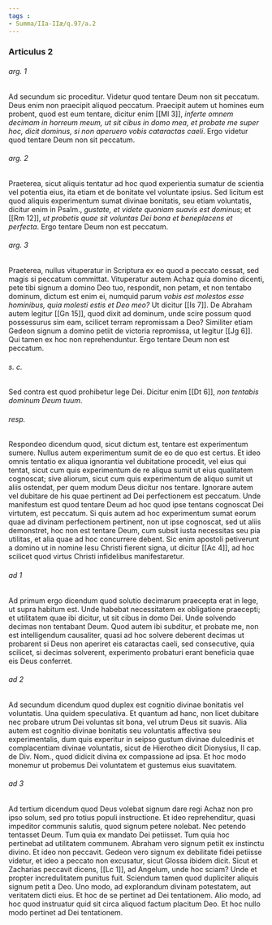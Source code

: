 ```yaml
---
tags : 
- Summa/IIa-IIæ/q.97/a.2
---
```


### Articulus 2

###### arg. 1
Ad secundum sic proceditur. Videtur quod tentare Deum non sit peccatum. Deus enim non praecipit aliquod peccatum. Praecipit autem ut homines eum probent, quod est eum tentare, dicitur enim [[Ml 3]], *inferte omnem decimam in horreum meum, ut sit cibus in domo mea, et probate me super hoc, dicit dominus, si non aperuero vobis cataractas caeli*. Ergo videtur quod tentare Deum non sit peccatum.

###### arg. 2
Praeterea, sicut aliquis tentatur ad hoc quod experientia sumatur de scientia vel potentia eius, ita etiam et de bonitate vel voluntate ipsius. Sed licitum est quod aliquis experimentum sumat divinae bonitatis, seu etiam voluntatis, dicitur enim in Psalm., *gustate, et videte quoniam suavis est dominus*; et [[Rm 12]], *ut probetis quae sit voluntas Dei bona et beneplacens et perfecta*. Ergo tentare Deum non est peccatum.

###### arg. 3
Praeterea, nullus vituperatur in Scriptura ex eo quod a peccato cessat, sed magis si peccatum committat. Vituperatur autem Achaz quia domino dicenti, pete tibi signum a domino Deo tuo, respondit, non petam, et non tentabo dominum, dictum est enim ei, numquid parum *vobis est molestos esse hominibus, quia molesti estis et Deo meo?* Ut dicitur [[Is 7]]. De Abraham autem legitur [[Gn 15]], quod dixit ad dominum, unde scire possum quod possessurus sim eam, scilicet terram repromissam a Deo? Similiter etiam Gedeon signum a domino petiit de victoria repromissa, ut legitur [[Jg 6]]. Qui tamen ex hoc non reprehenduntur. Ergo tentare Deum non est peccatum.

###### s. c.
Sed contra est quod prohibetur lege Dei. Dicitur enim [[Dt 6]], *non tentabis dominum Deum tuum*.

###### resp.
Respondeo dicendum quod, sicut dictum est, tentare est experimentum sumere. Nullus autem experimentum sumit de eo de quo est certus. Et ideo omnis tentatio ex aliqua ignorantia vel dubitatione procedit, vel eius qui tentat, sicut cum quis experimentum de re aliqua sumit ut eius qualitatem cognoscat; sive aliorum, sicut cum quis experimentum de aliquo sumit ut aliis ostendat, per quem modum Deus dicitur nos tentare. Ignorare autem vel dubitare de his quae pertinent ad Dei perfectionem est peccatum. Unde manifestum est quod tentare Deum ad hoc quod ipse tentans cognoscat Dei virtutem, est peccatum. Si quis autem ad hoc experimentum sumat eorum quae ad divinam perfectionem pertinent, non ut ipse cognoscat, sed ut aliis demonstret, hoc non est tentare Deum, cum subsit iusta necessitas seu pia utilitas, et alia quae ad hoc concurrere debent. Sic enim apostoli petiverunt a domino ut in nomine Iesu Christi fierent signa, ut dicitur [[Ac 4]], ad hoc scilicet quod virtus Christi infidelibus manifestaretur.

###### ad 1
Ad primum ergo dicendum quod solutio decimarum praecepta erat in lege, ut supra habitum est. Unde habebat necessitatem ex obligatione praecepti; et utilitatem quae ibi dicitur, ut sit cibus in domo Dei. Unde solvendo decimas non tentabant Deum. Quod autem ibi subditur, et probate me, non est intelligendum causaliter, quasi ad hoc solvere deberent decimas ut probarent si Deus non aperiret eis cataractas caeli, sed consecutive, quia scilicet, si decimas solverent, experimento probaturi erant beneficia quae eis Deus conferret.

###### ad 2
Ad secundum dicendum quod duplex est cognitio divinae bonitatis vel voluntatis. Una quidem speculativa. Et quantum ad hanc, non licet dubitare nec probare utrum Dei voluntas sit bona, vel utrum Deus sit suavis. Alia autem est cognitio divinae bonitatis seu voluntatis affectiva seu experimentalis, dum quis experitur in seipso gustum divinae dulcedinis et complacentiam divinae voluntatis, sicut de Hierotheo dicit Dionysius, II cap. de Div. Nom., quod didicit divina ex compassione ad ipsa. Et hoc modo monemur ut probemus Dei voluntatem et gustemus eius suavitatem.

###### ad 3
Ad tertium dicendum quod Deus volebat signum dare regi Achaz non pro ipso solum, sed pro totius populi instructione. Et ideo reprehenditur, quasi impeditor communis salutis, quod signum petere nolebat. Nec petendo tentasset Deum. Tum quia ex mandato Dei petiisset. Tum quia hoc pertinebat ad utilitatem communem. Abraham vero signum petiit ex instinctu divino. Et ideo non peccavit. Gedeon vero signum ex debilitate fidei petiisse videtur, et ideo a peccato non excusatur, sicut Glossa ibidem dicit. Sicut et Zacharias peccavit dicens, [[Lc 1]], ad Angelum, unde hoc sciam? Unde et propter incredulitatem punitus fuit. Sciendum tamen quod dupliciter aliquis signum petit a Deo. Uno modo, ad explorandum divinam potestatem, aut veritatem dicti eius. Et hoc de se pertinet ad Dei tentationem. Alio modo, ad hoc quod instruatur quid sit circa aliquod factum placitum Deo. Et hoc nullo modo pertinet ad Dei tentationem.

